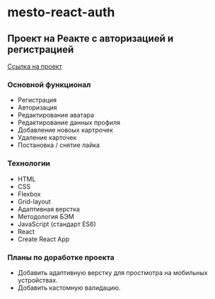 # mesto-react-auth

## Проект на Реакте с авторизацией и регистрацией

[Ссылка на проект](https://kaygorodcevg.github.io/react-mesto-auth/)

### Основной функционал

- Регистрация
- Авторизация
- Редактирование аватара
- Редактирование данных профиля
- Добавление новоых картрочек
- Удаление карточек
- Постановка / снятие лайка

### Технологии

- HTML
- CSS
- Flexbox
- Grid-layout
- Адаптивная верстка
- Методология БЭМ
- JavaScript (стандарт ES6)
- React
- Create React App

### Планы по доработке проекта

- Добавить адаптивную верстку для простмотра на мобильных устройствах.
- Добавить кастомную валидацию.
